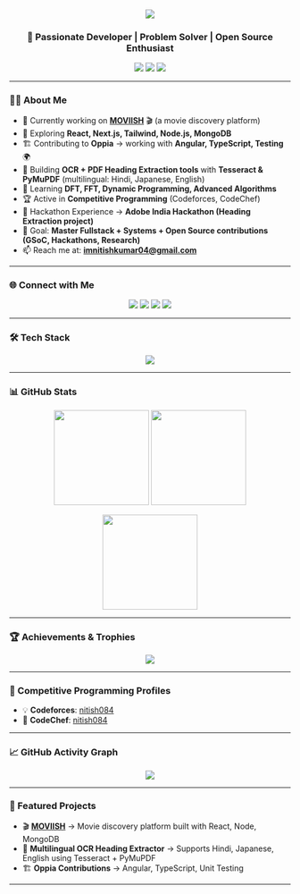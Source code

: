<!-- Profile README for Nitish Kumar -->

<h1 align="center">
  <img src="https://readme-typing-svg.herokuapp.com?size=28&duration=4000&color=00F7FF&center=true&vCenter=true&width=700&lines=Hi+%F0%9F%91%8B%2C+I'm+Nitish+Kumar;Fullstack+Developer+%F0%9F%92%BB;Competitive+Programmer+%F0%9F%8E%AF;Open+Source+Contributor+%F0%9F%8C%90;Always+Learning+New+Things+%F0%9F%94%A5" />
</h1>

<h3 align="center">🚀 Passionate Developer | Problem Solver | Open Source Enthusiast</h3>

<p align="center">
  <a href="https://github.com/NITISH084?tab=followers"><img src="https://img.shields.io/github/followers/NITISH084?label=Followers&style=social" /></a>
  <a href="https://komarev.com/ghpvc/?username=nitish084"><img src="https://komarev.com/ghpvc/?username=nitish084&label=Profile%20views&color=blue&style=flat" /></a>
  <a href="https://twitter.com/nitish_084"><img src="https://img.shields.io/twitter/follow/nitish_084?style=social" /></a>
</p>

---

### 👨‍💻 About Me  
- 🔭 Currently working on **[MOVIISH](https://github.com/NITISH084/MOVIISH-)** 🎬 (a movie discovery platform)  
- 🌱 Exploring **React, Next.js, Tailwind, Node.js, MongoDB**  
- 🏗 Contributing to **Oppia** → working with **Angular, TypeScript, Testing** 🌍  
- 📑 Building **OCR + PDF Heading Extraction tools** with **Tesseract & PyMuPDF** (multilingual: Hindi, Japanese, English)  
- 🤖 Learning **DFT, FFT, Dynamic Programming, Advanced Algorithms**  
- 🏆 Active in **Competitive Programming** (Codeforces, CodeChef)  
- 🏅 Hackathon Experience → **Adobe India Hackathon (Heading Extraction project)**  
- 🎯 Goal: **Master Fullstack + Systems + Open Source contributions (GSoC, Hackathons, Research)**  
- 📫 Reach me at: **imnitishkumar04@gmail.com**  

---

### 🌐 Connect with Me  
<p align="center">
  <a href="https://twitter.com/nitish_084"><img src="https://img.icons8.com/color/48/twitter--v1.png"/></a>
  <a href="https://www.codechef.com/users/nitish084"><img src="https://img.icons8.com/fluency/48/codechef.png"/></a>
  <a href="https://codeforces.com/profile/nitish084"><img src="https://img.icons8.com/external-tal-revivo-color-tal-revivo/48/external-codeforces-programming-competitions-and-contests-programming-community-logo-color-tal-revivo.png"/></a>
  <a href="mailto:imnitishkumar04@gmail.com"><img src="https://img.icons8.com/color/48/gmail.png"/></a>
</p>

---

### 🛠️ Tech Stack
<p align="center">
<img src="https://skillicons.dev/icons?i=c,cpp,js,ts,react,nextjs,redux,nodejs,express,mongodb,firebase,tailwind,git,github,vscode,linux,docker,python&perline=7" />
</p>

---

### 📊 GitHub Stats  
<p align="center">
  <img src="https://github-readme-stats.vercel.app/api?username=nitish084&show_icons=true&theme=radical" height="170"/>
  <img src="https://github-readme-stats.vercel.app/api/top-langs?username=nitish084&layout=compact&theme=radical" height="170"/>
</p>

<p align="center">
  <img src="https://github-readme-streak-stats.herokuapp.com/?user=nitish084&theme=radical" height="170"/>
</p>

---

### 🏆 Achievements & Trophies  
<p align="center">
  <img src="https://github-profile-trophy.vercel.app/?username=nitish084&theme=radical&no-frame=false&no-bg=true&margin-w=15" />
</p>

---

### 🚀 Competitive Programming Profiles  
- 💡 **Codeforces**: [nitish084](https://codeforces.com/profile/The_Tarnished)  
- 🍴 **CodeChef**: [nitish084](https://www.codechef.com/users/nitish084)  

---

### 📈 GitHub Activity Graph  
<p align="center">
  <img src="https://github-readme-activity-graph.vercel.app/graph?username=nitish084&theme=react-dark&bg_color=20232a&hide_border=true" />
</p>

---

### 📌 Featured Projects  
- 🎬 **[MOVIISH](https://github.com/NITISH084/MOVIISH-)** → Movie discovery platform built with React, Node, MongoDB  
- 📑 **Multilingual OCR Heading Extractor** → Supports Hindi, Japanese, English using Tesseract + PyMuPDF  
- 🏗 **Oppia Contributions** → Angular, TypeScript, Unit Testing  

---
